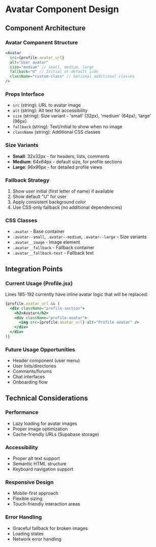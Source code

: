 # Avatar Component Design

## Component Architecture

### Avatar Component Structure
```jsx
<Avatar 
  src={profile.avatar_url}
  alt="User avatar"
  size="medium" // small, medium, large
  fallback="U" // Initial or default icon
  className="custom-class" // Optional additional classes
/>
```

### Props Interface
- `src` (string): URL to avatar image
- `alt` (string): Alt text for accessibility
- `size` (string): Size variant - 'small' (32px), 'medium' (64px), 'large' (96px)
- `fallback` (string): Text/initial to show when no image
- `className` (string): Additional CSS classes

### Size Variants
- **Small**: 32x32px - for headers, lists, comments
- **Medium**: 64x64px - default size, for profile sections
- **Large**: 96x96px - for detailed profile views

### Fallback Strategy
1. Show user initial (first letter of name) if available
2. Show default "U" for user
3. Apply consistent background color
4. Use CSS-only fallback (no additional dependencies)

### CSS Classes
- `.avatar` - Base container
- `.avatar--small`, `.avatar--medium`, `.avatar--large` - Size variants
- `.avatar__image` - Image element
- `.avatar__fallback` - Fallback container
- `.avatar__fallback-text` - Fallback text

## Integration Points

### Current Usage (Profile.jsx)
Lines 185-192 currently have inline avatar logic that will be replaced:
```jsx
{profile.avatar_url && (
  <div className="profile-section">
    <h2>Avatar</h2>
    <div className="profile-avatar">
      <img src={profile.avatar_url} alt="Profile avatar" />
    </div>
  </div>
)}
```

### Future Usage Opportunities
- Header component (user menu)
- User lists/directories
- Comments/forums
- Chat interfaces
- Onboarding flow

## Technical Considerations

### Performance
- Lazy loading for avatar images
- Proper image optimization
- Cache-friendly URLs (Supabase storage)

### Accessibility
- Proper alt text support
- Semantic HTML structure
- Keyboard navigation support

### Responsive Design
- Mobile-first approach
- Flexible sizing
- Touch-friendly interaction areas

### Error Handling
- Graceful fallback for broken images
- Loading states
- Network error handling